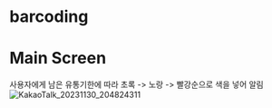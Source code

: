 # barcoding

# Main Screen
사용자에게 남은 유통기한에 따라 초록 -> 노랑 -> 빨강순으로 색을 넣어 알림
![KakaoTalk_20231130_204824311](https://github.com/user-attachments/assets/cd455325-d75c-4eca-8645-38e1cafc88c6)
